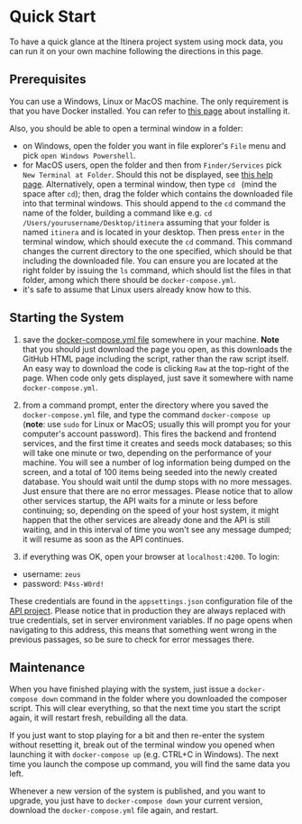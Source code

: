 # Quick Start

To have a quick glance at the Itinera project system using mock data, you can run it on your own machine following the directions in this page.

## Prerequisites

You can use a Windows, Linux or MacOS machine. The only requirement is that you have Docker installed. You can refer to [this page](https://github.com/vedph/cadmus_doc/blob/master/deploy/docker-setup.md) about installing it.

Also, you should be able to open a terminal window in a folder:

- on Windows, open the folder you want in file explorer's `File` menu and pick `open Windows Powershell`.
- for MacOS users, open the folder and then from `Finder/Services` pick `New Terminal at Folder`. Should this not be displayed, see [this help page](https://www.howtogeek.com/210147/how-to-open-terminal-in-the-current-os-x-finder-location/). Alternatively, open a terminal window, then type `cd ` (mind the space after `cd`); then, drag the folder which contains the downloaded file into that terminal windows. This should append to the `cd` command the name of the folder, building a command like e.g. `cd /Users/yourusername/Desktop/itinera` assuming that your folder is named `itinera` and is located in your desktop. Then press `enter` in the terminal window, which should execute the `cd` command. This command changes the current directory to the one specified, which should be that including the downloaded file. You can ensure you are located at the right folder by issuing the `ls` command, which should list the files in that folder, among which there should be `docker-compose.yml`.
- it's safe to assume that Linux users already know how to this.

## Starting the System

1. save the [docker-compose.yml file](https://github.com/vedph/cadmus_itinera_app/blob/master/docker-compose.yml) somewhere in your machine. **Note** that you should just download the page you open, as this downloads the GitHub HTML page including the script, rather than the raw script itself. An easy way to download the code is clicking `Raw` at the top-right of the page. When code only gets displayed, just save it somewhere with name `docker-compose.yml`.

2. from a command prompt, enter the directory where you saved the `docker-compose.yml` file, and type the command `docker-compose up` (**note**: use `sudo` for Linux or MacOS; usually this will prompt you for your computer's account password). This fires the backend and frontend services, and the first time it creates and seeds mock databases; so this will take one minute or two, depending on the performance of your machine. You will see a number of log information being dumped on the screen, and a total of 100 items being seeded into the newly created database. You should wait until the dump stops with no more messages. Just ensure that there are no error messages. Please notice that to allow other services startup, the API waits for a minute or less before continuing; so, depending on the speed of your host system, it might happen that the other services are already done and the API is still waiting, and in this interval of time you won't see any message dumped; it will resume as soon as the API continues.

3. if everything was OK, open your browser at `localhost:4200`. To login:

- username: `zeus`
- password: `P4ss-W0rd!`

These credentials are found in the `appsettings.json` configuration file of the [API project](https://github.com/vedph/cadmus_itinera_api). Please notice that in production they are always replaced with true credentials, set in server environment variables. If no page opens when navigating to this address, this means that something went wrong in the previous passages, so be sure to check for error messages there.

## Maintenance

When you have finished playing with the system, just issue a `docker-compose down` command in the folder where you downloaded the composer script. This will clear everything, so that the next time you start the script again, it will restart fresh, rebuilding all the data.

If you just want to stop playing for a bit and then re-enter the system without resetting it, break out of the terminal window you opened when launching it with `docker-compose up` (e.g. CTRL+C in Windows). The next time you launch the compose up command, you will find the same data you left.

Whenever a new version of the system is published, and you want to upgrade, you just have to `docker-compose down` your current version, download the `docker-compose.yml` file again, and restart.
